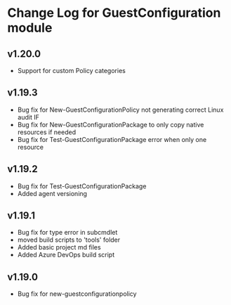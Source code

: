 # Change Log for GuestConfiguration module

## v1.20.0

- Support for custom Policy categories

## v1.19.3

- Bug fix for New-GuestConfigurationPolicy not generating correct Linux audit IF
- Bug fix for New-GuestConfigurationPackage to only copy native resources if needed
- Bug fix for Test-GuestConfigurationPackage error when only one resource

## v1.19.2

- Bug fix for Test-GuestConfigurationPackage
- Added agent versioning

## v1.19.1

- Bug fix for type error in subcmdlet
- moved build scripts to 'tools' folder
- Added basic project md files
- Added Azure DevOps build script

## v1.19.0

- Bug fix for new-guestconfigurationpolicy
